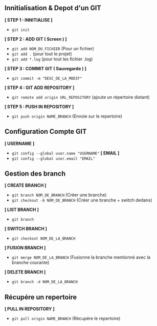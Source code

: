 ## Innitialisation & Depot d'un GIT

**[ STEP 1 : INNITIALISE ]**
- `git init`

**[ STEP 2 : ADD GIT ( Screen ) ]**
- `git add NOM_DU_FICHIER` (Pour un fichier) 
- `git add .` (pour tout le projet)
- `git add *.log` (pour tout les fichier .log)

**[ STEP 3 : COMMIT GIT ( Sauvegarde ) ]**
- `git commit -m "DESC_DE_LA_MODIF"`

**[ STEP 4 : GIT ADD REPOSITORY ]**
- `git remote add origin URL_REPOSITORY` (ajoute un répertoire distant)

**[ STEP 5 : PUSH IN REPOSITORY ]**
- `git push origin NAME_BRANCH` (Envoie sur le repertoire)

## Configuration Compte GIT

**[ USERNAME ]**
- `git config --global user.name "USERNAME"`
**[ EMAIL ]**
- `git config --global user.email "EMAIL"`

## Gestion des branch

**[ CREATE BRANCH ]**
- `git branch NOM_DE_BRANCH` (Créer une branche)
- `git checkout -b NOM_DE_BRANCH` (Créer une branche + switch dedans)

**[ LIST BRANCH ]**
- `git branch`

**[ SWITCH BRANCH ]**
- `git checkout NOM_DE_LA_BRANCH`

**[ FUSION BRANCH ]**
- `git merge NOM_DE_LA_BRANCH` (Fusionne la branche mentionné avec la branche courante)

**[ DELETE BRANCH ]**
- `git branch -d NOM_DE_LA_BRANCH`

## Récupére un repertoire

**[ PULL IN REPOSITORY ]**
- `git pull origin NAME_BRANCH` (Récupére le repertoire)